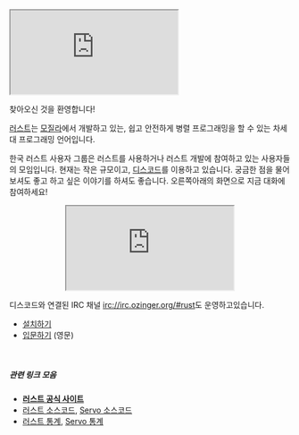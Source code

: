 <!--
NOTE: 코딩모임이 열린다면 주석처리된 아래의 코드를 되살리세요
-->

<!--
<div class="alert alert-info" role="alert">
  1월 27일 (토) 코딩모임이 있습니다.
  <a href="/pages/meetup-2018-01-27" class="btn btn-success"
    style="margin-left: 10px; vertical-align: baseline;">참여하세요!</a>
</div>
-->

<iframe class=unless-mobile src="https://discordapp.com/widget?id=487203989830631435&theme=dark"></iframe>

찾아오신 것을 환영합니다!

[러스트]는 [모질라]에서 개발하고 있는, 쉽고 안전하게 병렬 프로그래밍을 할 수
있는 차세대 프로그래밍 언어입니다.

한국 러스트 사용자 그룹은 러스트를 사용하거나 러스트 개발에 참여하고 있는
사용자들의 모임입니다. 현재는 작은 규모이고, [디스코드]를 이용하고 있습니다.
궁금한 점을 물어보셔도 좋고 하고 싶은 이야기를 하셔도 좋습니다.
<span class=unless-mobile>오른쪽</span><span class=if-mobile>아래</span>의
화면으로 지금 대화에 참여하세요!

<p align=center><iframe class=if-mobile src="https://discordapp.com/widget?id=487203989830631435&theme=dark"></iframe></p>

디스코드와 연결된 <span class="custom-tooltip">IRC 채널
<irc://irc.ozinger.org/#rust></span>도 운영하고있습니다.

- [설치하기](/pages/install)
- [입문하기](https://doc.rust-lang.org/stable/book/2018-edition/index.html) (영문)

&nbsp;

##### 관련 링크 모음
- **[러스트 공식 사이트]**
- [러스트 소스코드], [Servo 소스코드]
- [러스트 통계], [Servo 통계]

[러스트 공식 사이트]: http://www.rust-lang.org
[러스트 소스코드]: https://www.github.com/rust-lang/rust
[Servo 소스코드]: https://www.github.com/servo/servo
[러스트 통계]: http://ruststat.youknowone.org
[Servo 통계]: http://servostat.youknowone.org
[러스트]: https://www.rust-lang.org
[모질라]: https://www.mozilla.org
[디스코드]: https://discord.gg/uqXGjEz

